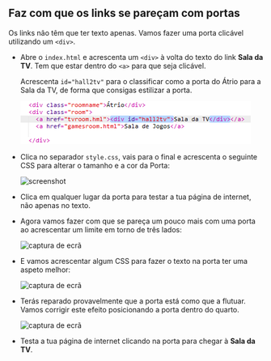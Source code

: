 ## Faz com que os links se pareçam com portas

Os links não têm que ter texto apenas. Vamos fazer uma porta clicável utilizando um `<div>`.

+ Abre o `index.html` e acrescenta um `<div>` à volta do texto do link **Sala da TV**. Tem que estar dentro do `<a>` para que seja clicável.
    
    Acrescenta `id="hall2tv"` para o classificar como a porta do Átrio para a Sala da TV, de forma que consigas estilizar a porta.
    
    ![captura de ecrã](images/rooms-tvroom-div.png)

+ Clica no separador `style.css`, vais para o final e acrescenta o seguinte CSS para alterar o tamanho e a cor da Porta:
    
    ![screenshot](images/rooms-door-css1.png)

+ Clica em qualquer lugar da porta para testar a tua página de internet, não apenas no texto.

+ Agora vamos fazer com que se pareça um pouco mais com uma porta ao acrescentar um limite em torno de três lados:
    
    ![captura de ecrã](images/rooms-door-css2.png)

+ E vamos acrescentar algum CSS para fazer o texto na porta ter uma aspeto melhor:
    
    ![captura de ecrã](images/rooms-door-css3.png)

+ Terás reparado provavelmente que a porta está como que a flutuar. Vamos corrigir este efeito posicionando a porta dentro do quarto.
    
    ![captura de ecrã](images/rooms-door-position.png)

+ Testa a tua página de internet clicando na porta para chegar à **Sala da TV**.